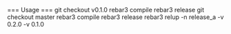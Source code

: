 === Usage ===
git checkout v0.1.0
rebar3 compile
rebar3 release
git checkout master
rebar3 compile
rebar3 release
rebar3 relup -n release_a -v 0.2.0 -v 0.1.0
